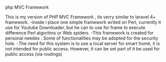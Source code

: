 php MVC Framework 


This is my version of PHP MVC Framework , its verry similar to laravel 4+ framework.
 -inside i place one simple framework writed on Perl, currently it use for Youtube Downloader, but he can to use for frame to execute difference Perl algoritms or Web spiders. 
 -This framework is created for personal needes . Some of functionalities may be adopted for the security hole. 
 -Тhe need for this system is to use a local server for smart home, it is not intended for public access. However, it can be set part of it be used for public access (via routings)
